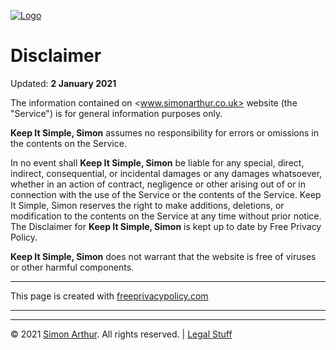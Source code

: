 <script src="https://www.simonarthur.co.uk/includes/scripts/md-page.js"></script>

[![Logo](https://www.simonarthur.co.uk/includes/images/anomis66_jack.png "Keep It Simple, Simon")][home]





Disclaimer
==========

Updated: **2 January 2021**

The information contained on <www.simonarthur.co.uk> website (the "Service") is for general information purposes only.

**Keep It Simple, Simon** assumes no responsibility for errors or omissions in the contents on the Service.

In no event shall **Keep It Simple, Simon** be liable for any special, direct, indirect, consequential, or incidental damages or any damages whatsoever, whether in an action of contract, negligence or other arising out of or in connection with the use of the Service or the contents of the Service. Keep It Simple, Simon reserves the right to make additions, deletions, or modification to the contents on the Service at any time without prior notice. The Disclaimer for **Keep It Simple, Simon** is kept up to date by Free Privacy Policy.

**Keep It Simple, Simon** does not warrant that the website is free of viruses or other harmful components.

-----

This page is created with [freeprivacypolicy.com](https://www.freeprivacypolicy.com/)






------

<ul id="myNavbar" class="columns"></ul>
<script src="https://www.simonarthur.co.uk/includes/scripts/navigation.main.js"></script>

------

&copy; 2021 [Simon Arthur][home].  All rights reserved. | [Legal Stuff][legal]

[home]: <https://www.simonarthur.co.uk/> "Keep It Simple, Simon"
[legal]: <https://www.simonarthur.co.uk/legal.html> "Legal Stuff"